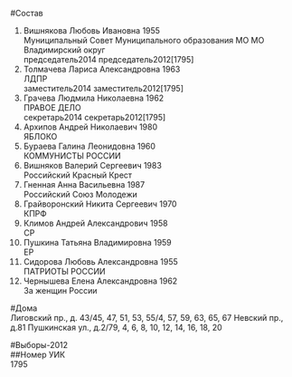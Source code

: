 #Состав  
1. Вишнякова Любовь Ивановна 1955  
    Муниципальный Совет Муниципального образования МО МО Владимирский округ  
    председатель2014 председатель2012[1795]  
2. Толмачева Лариса Александровна 1963  
    ЛДПР  
    заместитель2014 заместитель2012[1795]  
3. Грачева Людмила Николаевна 1962  
    ПРАВОЕ ДЕЛО  
    секретарь2014 секретарь2012[1795]  
4. Архипов Андрей Николаевич 1980  
    ЯБЛОКО  
5. Бураева Галина Леонидовна 1960  
    КОММУНИСТЫ РОССИИ  
6. Вишняков Валерий Сергеевич 1983  
    Российский Красный Крест  
7. Гненная Анна Васильевна 1987  
    Российский Союз Молодежи  
8. Грайворонский Никита Сергеевич 1970  
    КПРФ  
9. Климов Андрей Александрович 1958  
    СР  
10. Пушкина Татьяна Владимировна 1959  
    ЕР  
11. Сидорова Любовь Александровна 1955  
    ПАТРИОТЫ РОССИИ  
12. Чернышева Елена Александровна 1962  
    За женщин России  

#Дома  
Лиговский пр., д. 43/45, 47, 51, 53, 55/4, 57, 59, 63, 65, 67 Невский пр., д.81 Пушкинская ул., д.2/79, 4, 6, 8, 10, 12, 14, 16, 18, 20  
  
#Выборы-2012  
##Номер УИК  
1795  
